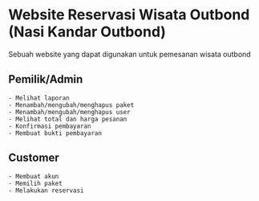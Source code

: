 # Website Reservasi Wisata Outbond (Nasi Kandar Outbond)
Sebuah website yang dapat digunakan untuk pemesanan wisata outbond

## Pemilik/Admin
    - Melihat laporan
    - Menambah/mengubah/menghapus paket
    - Menambah/mengubah/menghapus user
    - Melihat total dan harga pesanan
    - Konfirmasi pembayaran
    - Membuat bukti pembayaran
## Customer
    - Membuat akun
    - Memilih paket
    - Melakukan reservasi